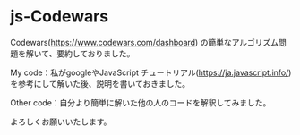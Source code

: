 # js-Codewars

Codewars(https://www.codewars.com/dashboard) の簡単なアルゴリズム問題を解いて、要約しておりました。

My code：私がgoogleやJavaScript チュートリアル(https://ja.javascript.info/) を参考にして解いた後、説明を書いておきました。

Other code：自分より簡単に解いた他の人のコードを解釈してみました。

よろしくお願いいたします。
